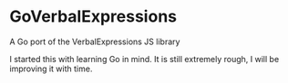 GoVerbalExpressions
===================

A Go port of the VerbalExpressions JS library

I started this with learning Go in mind. It is still extremely rough, I will be improving it with time.
